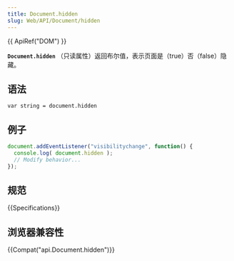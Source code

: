 ```yaml
---
title: Document.hidden
slug: Web/API/Document/hidden
---
```

{{ ApiRef("DOM") }}

**`Document.hidden`** （只读属性）返回布尔值，表示页面是（true）否（false）隐藏。

## 语法

```
var string = document.hidden
```

## 例子

```js
document.addEventListener("visibilitychange", function() {
  console.log( document.hidden );
  // Modify behavior...
});
```

## 规范

{{Specifications}}

## 浏览器兼容性

{{Compat("api.Document.hidden")}}

